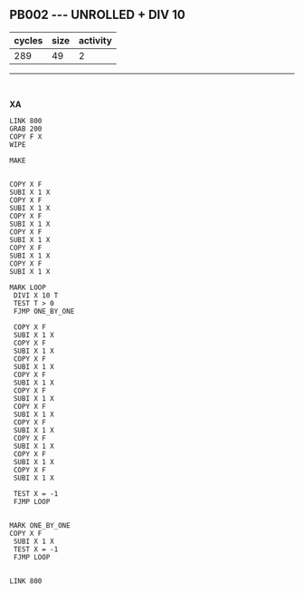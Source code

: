 ## PB002 --- UNROLLED + DIV 10

| cycles | size | activity |
| ------ | ---- | -------- |
| 289 | 49 | 2 |
<hr>
<br>

**XA**

```
LINK 800
GRAB 200
COPY F X
WIPE

MAKE


COPY X F
SUBI X 1 X
COPY X F
SUBI X 1 X
COPY X F
SUBI X 1 X
COPY X F
SUBI X 1 X
COPY X F
SUBI X 1 X
COPY X F
SUBI X 1 X

MARK LOOP
 DIVI X 10 T
 TEST T > 0
 FJMP ONE_BY_ONE

 COPY X F
 SUBI X 1 X
 COPY X F
 SUBI X 1 X
 COPY X F
 SUBI X 1 X
 COPY X F
 SUBI X 1 X
 COPY X F
 SUBI X 1 X
 COPY X F
 SUBI X 1 X
 COPY X F
 SUBI X 1 X
 COPY X F
 SUBI X 1 X
 COPY X F
 SUBI X 1 X
 COPY X F
 SUBI X 1 X

 TEST X = -1
 FJMP LOOP


MARK ONE_BY_ONE
COPY X F
 SUBI X 1 X
 TEST X = -1
 FJMP LOOP


LINK 800
```
